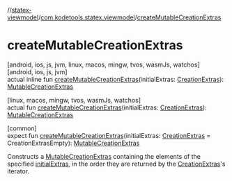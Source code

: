 //[statex-viewmodel](../../index.md)/[com.kodetools.statex.viewmodel](index.md)/[createMutableCreationExtras](create-mutable-creation-extras.md)

# createMutableCreationExtras

[android, ios, js, jvm, linux, macos, mingw, tvos, wasmJs, watchos]\
[android, ios, js, jvm]\
actual inline fun [createMutableCreationExtras](create-mutable-creation-extras.md)(initialExtras: [CreationExtras](-creation-extras/index.md)): [MutableCreationExtras](-mutable-creation-extras/index.md)

[linux, macos, mingw, tvos, wasmJs, watchos]\
actual fun [createMutableCreationExtras](create-mutable-creation-extras.md)(initialExtras: [CreationExtras](-creation-extras/index.md)): [MutableCreationExtras](-mutable-creation-extras/index.md)

[common]\
expect fun [createMutableCreationExtras](create-mutable-creation-extras.md)(initialExtras: [CreationExtras](-creation-extras/index.md) = CreationExtrasEmpty): [MutableCreationExtras](-mutable-creation-extras/index.md)

Constructs a [MutableCreationExtras](-mutable-creation-extras/index.md) containing the elements of the specified [initialExtras](create-mutable-creation-extras.md), in the order they are returned by the [CreationExtras](-creation-extras/index.md)'s iterator.
